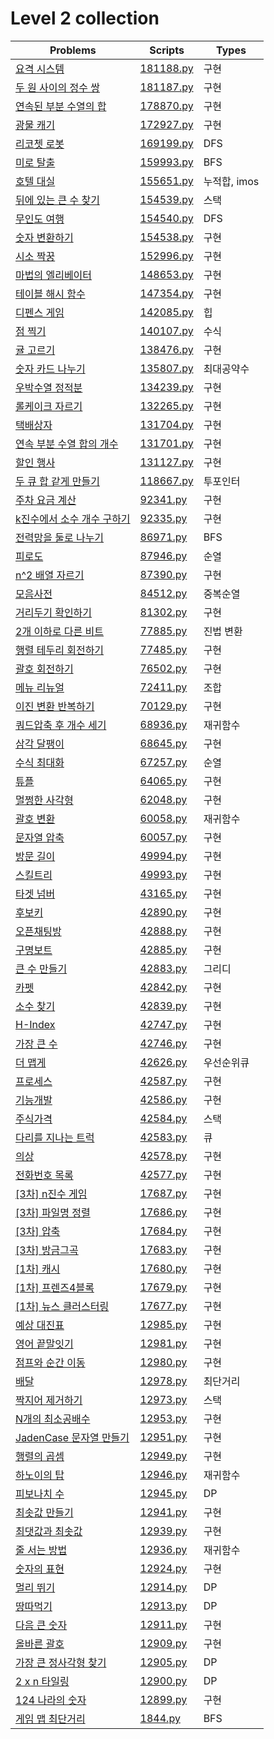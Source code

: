 # Level 2 collection

| Problems                                                                               | Scripts                | Types        |
| -------------------------------------------------------------------------------------- | ---------------------- | ------------ |
| [요격 시스템](https://programmers.co.kr/learn/courses/30/lessons/181188)               | [181188.py](181188.py) | 구현         |
| [두 원 사이의 정수 쌍](https://programmers.co.kr/learn/courses/30/lessons/181187)      | [181187.py](181187.py) | 구현         |
| [연속된 부분 수열의 합](https://programmers.co.kr/learn/courses/30/lessons/178870)     | [178870.py](178870.py) | 구현         |
| [광물 캐기](https://programmers.co.kr/learn/courses/30/lessons/172927)                 | [172927.py](172927.py) | 구현         |
| [리코쳇 로봇](https://programmers.co.kr/learn/courses/30/lessons/169199)               | [169199.py](169199.py) | DFS          |
| [미로 탈출](https://programmers.co.kr/learn/courses/30/lessons/159993)                 | [159993.py](159993.py) | BFS          |
| [호텔 대실](https://programmers.co.kr/learn/courses/30/lessons/155651)                 | [155651.py](155651.py) | 누적합, imos |
| [뒤에 있는 큰 수 찾기](https://programmers.co.kr/learn/courses/30/lessons/154539)      | [154539.py](154539.py) | 스택         |
| [무인도 여행](https://programmers.co.kr/learn/courses/30/lessons/154540)               | [154540.py](154540.py) | DFS          |
| [숫자 변환하기](https://programmers.co.kr/learn/courses/30/lessons/154538)             | [154538.py](154538.py) | 구현         |
| [시소 짝꿍](https://programmers.co.kr/learn/courses/30/lessons/152996)                 | [152996.py](152996.py) | 구현         |
| [마법의 엘리베이터](https://programmers.co.kr/learn/courses/30/lessons/148653)         | [148653.py](148653.py) | 구현         |
| [테이블 해시 함수](https://programmers.co.kr/learn/courses/30/lessons/147354)          | [147354.py](147354.py) | 구현         |
| [디펜스 게임](https://programmers.co.kr/learn/courses/30/lessons/142085)               | [142085.py](142085.py) | 힙           |
| [점 찍기](https://programmers.co.kr/learn/courses/30/lessons/140107)                   | [140107.py](140107.py) | 수식         |
| [귤 고르기](https://programmers.co.kr/learn/courses/30/lessons/138476)                 | [138476.py](138476.py) | 구현         |
| [숫자 카드 나누기](https://programmers.co.kr/learn/courses/30/lessons/135807)          | [135807.py](135807.py) | 최대공약수   |
| [우박수열 정적분](https://programmers.co.kr/learn/courses/30/lessons/134239)           | [134239.py](134239.py) | 구현         |
| [롤케이크 자르기](https://programmers.co.kr/learn/courses/30/lessons/132265)           | [132265.py](132265.py) | 구현         |
| [택배상자](https://programmers.co.kr/learn/courses/30/lessons/131704)                  | [131704.py](131704.py) | 구현         |
| [연속 부분 수열 합의 개수](https://programmers.co.kr/learn/courses/30/lessons/131701)  | [131701.py](131701.py) | 구현         |
| [할인 행사](https://programmers.co.kr/learn/courses/30/lessons/131127)                 | [131127.py](131127.py) | 구현         |
| [두 큐 합 같게 만들기](https://programmers.co.kr/learn/courses/30/lessons/118667)      | [118667.py](118667.py) | 투포인터     |
| [주차 요금 계산](https://programmers.co.kr/learn/courses/30/lessons/92341)             | [92341.py](92341.py)   | 구현         |
| [k진수에서 소수 개수 구하기](https://programmers.co.kr/learn/courses/30/lessons/92335) | [92335.py](92335.py)   | 구현         |
| [전력망을 둘로 나누기](https://programmers.co.kr/learn/courses/30/lessons/86971)       | [86971.py](86971.py)   | BFS          |
| [피로도](https://programmers.co.kr/learn/courses/30/lessons/87946)                     | [87946.py](87946.py)   | 순열         |
| [n^2 배열 자르기](https://programmers.co.kr/learn/courses/30/lessons/87390)            | [87390.py](87390.py)   | 구현         |
| [모음사전](https://programmers.co.kr/learn/courses/30/lessons/84512)                   | [84512.py](84512.py)   | 중복순열     |
| [거리두기 확인하기](https://programmers.co.kr/learn/courses/30/lessons/81302)          | [81302.py](81302.py)   | 구현         |
| [2개 이하로 다른 비트](https://programmers.co.kr/learn/courses/30/lessons/77885)       | [77885.py](77885.py)   | 진법 변환    |
| [행렬 테두리 회전하기](https://programmers.co.kr/learn/courses/30/lessons/77485)       | [77485.py](77485.py)   | 구현         |
| [괄호 회전하기](https://programmers.co.kr/learn/courses/30/lessons/76502)              | [76502.py](76502.py)   | 구현         |
| [메뉴 리뉴얼](https://programmers.co.kr/learn/courses/30/lessons/72411)                | [72411.py](72411.py)   | 조합         |
| [이진 변환 반복하기](https://programmers.co.kr/learn/courses/30/lessons/70129)         | [70129.py](70129.py)   | 구현         |
| [쿼드압축 후 개수 세기](https://programmers.co.kr/learn/courses/30/lessons/68936)      | [68936.py](68936.py)   | 재귀함수     |
| [삼각 달팽이](https://programmers.co.kr/learn/courses/30/lessons/68645)                | [68645.py](68645.py)   | 구현         |
| [수식 최대화](https://programmers.co.kr/learn/courses/30/lessons/67257)                | [67257.py](67257.py)   | 순열         |
| [튜플](https://programmers.co.kr/learn/courses/30/lessons/64065)                       | [64065.py](64065.py)   | 구현         |
| [멀쩡한 사각형](https://programmers.co.kr/learn/courses/30/lessons/62048)              | [62048.py](62048.py)   | 구현         |
| [괄호 변환](https://programmers.co.kr/learn/courses/30/lessons/60058)                  | [60058.py](60058.py)   | 재귀함수     |
| [문자열 압축](https://programmers.co.kr/learn/courses/30/lessons/60057)                | [60057.py](60057.py)   | 구현         |
| [방문 길이](https://programmers.co.kr/learn/courses/30/lessons/49994)                  | [49994.py](49994.py)   | 구현         |
| [스킬트리](https://programmers.co.kr/learn/courses/30/lessons/49993)                   | [49993.py](49993.py)   | 구현         |
| [타겟 넘버](https://programmers.co.kr/learn/courses/30/lessons/43165)                  | [43165.py](43165.py)   | 구현         |
| [후보키](https://programmers.co.kr/learn/courses/30/lessons/42890)                     | [42890.py](42890.py)   | 구현         |
| [오픈채팅방](https://programmers.co.kr/learn/courses/30/lessons/42888)                 | [42888.py](42888.py)   | 구현         |
| [구명보트](https://programmers.co.kr/learn/courses/30/lessons/42885)                   | [42885.py](42885.py)   | 구현         |
| [큰 수 만들기](https://programmers.co.kr/learn/courses/30/lessons/42883)               | [42883.py](42883.py)   | 그리디       |
| [카펫](https://programmers.co.kr/learn/courses/30/lessons/42842)                       | [42842.py](42842.py)   | 구현         |
| [소수 찾기](https://programmers.co.kr/learn/courses/30/lessons/42839)                  | [42839.py](42839.py)   | 구현         |
| [H-Index](https://programmers.co.kr/learn/courses/30/lessons/42747)                    | [42747.py](42747.py)   | 구현         |
| [가장 큰 수](https://programmers.co.kr/learn/courses/30/lessons/42746)                 | [42746.py](42746.py)   | 구현         |
| [더 맵게](https://programmers.co.kr/learn/courses/30/lessons/42626)                    | [42626.py](42626.py)   | 우선순위큐   |
| [프로세스](https://programmers.co.kr/learn/courses/30/lessons/42587)                   | [42587.py](42587.py)   | 구현         |
| [기능개발](https://programmers.co.kr/learn/courses/30/lessons/42586)                   | [42586.py](42586.py)   | 구현         |
| [주식가격](https://programmers.co.kr/learn/courses/30/lessons/42584)                   | [42584.py](42584.py)   | 스택         |
| [다리를 지나는 트럭](https://programmers.co.kr/learn/courses/30/lessons/42583)         | [42583.py](42583.py)   | 큐           |
| [의상](https://programmers.co.kr/learn/courses/30/lessons/42578)                       | [42578.py](42578.py)   | 구현         |
| [전화번호 목록](https://programmers.co.kr/learn/courses/30/lessons/42577)              | [42577.py](42577.py)   | 구현         |
| [\[3차\] n진수 게임](https://programmers.co.kr/learn/courses/30/lessons/17687)         | [17687.py](17687.py)   | 구현         |
| [\[3차\] 파일명 정렬](https://programmers.co.kr/learn/courses/30/lessons/17686)        | [17686.py](17686.py)   | 구현         |
| [\[3차\] 압축](https://programmers.co.kr/learn/courses/30/lessons/17684)               | [17684.py](17684.py)   | 구현         |
| [\[3차\] 방금그곡](https://programmers.co.kr/learn/courses/30/lessons/17683)           | [17683.py](17683.py)   | 구현         |
| [\[1차\] 캐시](https://programmers.co.kr/learn/courses/30/lessons/17680)               | [17680.py](17680.py)   | 구현         |
| [\[1차\] 프렌즈4블록](https://programmers.co.kr/learn/courses/30/lessons/17679)        | [17679.py](17679.py)   | 구현         |
| [\[1차\] 뉴스 클러스터링](https://programmers.co.kr/learn/courses/30/lessons/17677)    | [17677.py](17677.py)   | 구현         |
| [예상 대진표](https://programmers.co.kr/learn/courses/30/lessons/12985)                | [12985.py](12985.py)   | 구현         |
| [영어 끝말잇기](https://programmers.co.kr/learn/courses/30/lessons/12981)              | [12981.py](12981.py)   | 구현         |
| [점프와 순간 이동](https://programmers.co.kr/learn/courses/30/lessons/12980)           | [12980.py](12980.py)   | 구현         |
| [배달](https://programmers.co.kr/learn/courses/30/lessons/12978)                       | [12978.py](12978.py)   | 최단거리     |
| [짝지어 제거하기](https://programmers.co.kr/learn/courses/30/lessons/12973)            | [12973.py](12973.py)   | 스택         |
| [N개의 최소공배수](https://programmers.co.kr/learn/courses/30/lessons/12953)           | [12953.py](12953.py)   | 구현         |
| [JadenCase 문자열 만들기](https://programmers.co.kr/learn/courses/30/lessons/12951)    | [12951.py](12951.py)   | 구현         |
| [행렬의 곱셈](https://programmers.co.kr/learn/courses/30/lessons/12949)                | [12949.py](12949.py)   | 구현         |
| [하노이의 탑](https://programmers.co.kr/learn/courses/30/lessons/12946)                | [12946.py](12946.py)   | 재귀함수     |
| [피보나치 수](https://programmers.co.kr/learn/courses/30/lessons/12945)                | [12945.py](12945.py)   | DP           |
| [최솟값 만들기](https://programmers.co.kr/learn/courses/30/lessons/12941)              | [12941.py](12941.py)   | 구현         |
| [최댓값과 최솟값](https://programmers.co.kr/learn/courses/30/lessons/12939)            | [12939.py](12939.py)   | 구현         |
| [줄 서는 방법](https://programmers.co.kr/learn/courses/30/lessons/12936)               | [12936.py](12936.py)   | 재귀함수     |
| [숫자의 표현](https://programmers.co.kr/learn/courses/30/lessons/12924)                | [12924.py](12924.py)   | 구현         |
| [멀리 뛰기](https://programmers.co.kr/learn/courses/30/lessons/12914)                  | [12914.py](12914.py)   | DP           |
| [땅따먹기](https://programmers.co.kr/learn/courses/30/lessons/12913)                   | [12913.py](12913.py)   | DP           |
| [다음 큰 숫자](https://programmers.co.kr/learn/courses/30/lessons/12911)               | [12911.py](12911.py)   | 구현         |
| [올바른 괄호](https://programmers.co.kr/learn/courses/30/lessons/12909)                | [12909.py](12909.py)   | 구현         |
| [가장 큰 정사각형 찾기](https://programmers.co.kr/learn/courses/30/lessons/12905)      | [12905.py](12905.py)   | DP           |
| [2 x n 타일링](https://programmers.co.kr/learn/courses/30/lessons/12900)               | [12900.py](12900.py)   | DP           |
| [124 나라의 숫자](https://programmers.co.kr/learn/courses/30/lessons/12899)            | [12899.py](12899.py)   | 구현         |
| [게임 맵 최단거리](https://programmers.co.kr/learn/courses/30/lessons/1844)            | [1844.py](1844.py)     | BFS          |
